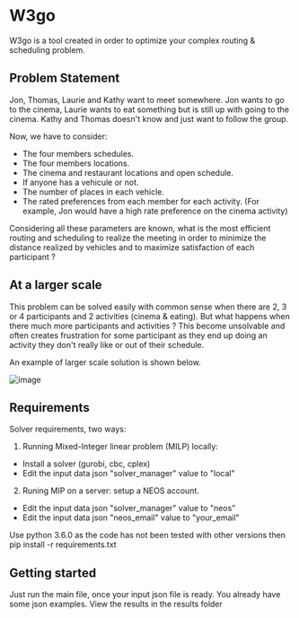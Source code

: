 # W3go

W3go is a tool created in order to optimize your complex routing & scheduling problem.



## Problem Statement

Jon, Thomas, Laurie and Kathy want to meet somewhere. Jon wants to go to the cinema, Laurie wants to eat something but is still up with going to the cinema. Kathy and Thomas doesn't know and just want to follow the group.

Now, we have to consider:
- The four members schedules.
- The four members locations.
- The cinema and restaurant locations and open schedule.
- If anyone has a vehicule or not.
- The number of places in each vehicle.
- The rated preferences from each member for each activity. (For example, Jon would have a high rate preference on the cinema activity)

Considering all these parameters are known, what is the most efficient routing and scheduling to realize the meeting in order to minimize the distance realized by vehicles and to maximize satisfaction of each participant ?

## At a larger scale
This problem can be solved easily with common sense when there are 2, 3 or 4 participants and 2 activities (cinema & eating). But what happens when there much more participants and activities ? This become unsolvable and often creates frustration for some participant as they end up doing an activity they don't really like or out of their schedule.

An example of larger scale solution is shown below.

![image](https://user-images.githubusercontent.com/31999833/134488483-95cdab4a-970d-41cf-a408-2b461f60576f.png)

## Requirements
Solver requirements, two ways:
1) Running Mixed-Integer linear problem (MILP) locally: 
- Install a solver (gurobi, cbc, cplex)
- Edit the input data json "solver_manager" value to "local"
2) Runing MIP on a server: setup a NEOS account.
- Edit the input data json "solver_manager" value to "neos"
- Edit the input data json "neos_email" value to "your_email"

Use python 3.6.0 as the code has not been tested with other versions then pip install -r requirements.txt

## Getting started
Just run the main file, once your input json file is ready. You already have some json examples. View the results in the results folder
